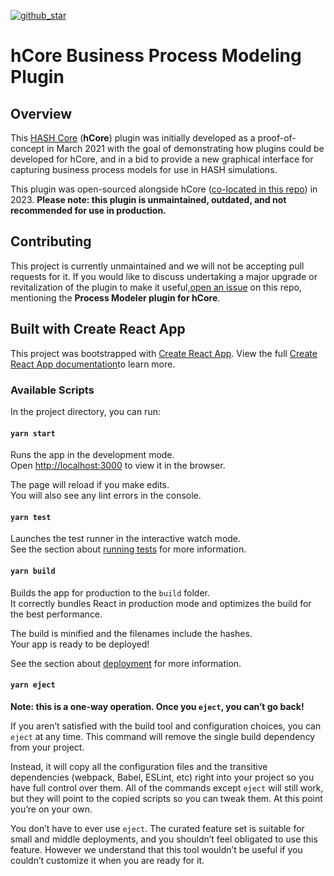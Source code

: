 [github_star]: https://github.com/hashintel/labs#
[hash]: https://hash.ai/platform/hash?utm_medium=organic&utm_source=github_readme_labs-repo_apps-sim-core-plugin-pm
[hash core]: https://hash.ai/platform/core?utm_medium=organic&utm_source=github_readme_labs-repo_apps-sim-core-plugin-pm
[hash engine]: https://hash.ai/platform/engine?utm_medium=organic&utm_source=github_readme_labs-repo_apps-sim-core-plugin-pm

[![github_star](https://img.shields.io/github/stars/hashintel/labs?label=Star%20on%20GitHub&style=social)][github_star]

# hCore Business Process Modeling Plugin

## Overview

This [HASH Core] (**hCore**) plugin was initially developed as a proof-of-concept in March 2021 with the goal of demonstrating how plugins could be developed for hCore, and in a bid to provide a new graphical interface for capturing business process models for use in HASH simulations.

This plugin was open-sourced alongside hCore ([co-located in this repo](https://github.com/hashintel/labs/tree/main/apps/sim-core)) in 2023. **Please note: this plugin is unmaintained, outdated, and not recommended for use in production.**

## Contributing

This project is currently unmaintained and we will not be accepting pull requests for it. If you would like to discuss undertaking a major upgrade or revitalization of the plugin to make it useful,[open an issue](https://github.com/hashintel/labs/issues) on this repo, mentioning the **Process Modeler plugin for hCore**.

## Built with Create React App

This project was bootstrapped with [Create React App](https://github.com/facebook/create-react-app). View the full [Create React App documentation](https://facebook.github.io/create-react-app/docs/getting-started)to learn more.

### Available Scripts

In the project directory, you can run:

#### `yarn start`

Runs the app in the development mode.\
Open [http://localhost:3000](http://localhost:3000) to view it in the browser.

The page will reload if you make edits.\
You will also see any lint errors in the console.

#### `yarn test`

Launches the test runner in the interactive watch mode.\
See the section about [running tests](https://facebook.github.io/create-react-app/docs/running-tests) for more information.

#### `yarn build`

Builds the app for production to the `build` folder.\
It correctly bundles React in production mode and optimizes the build for the best performance.

The build is minified and the filenames include the hashes.\
Your app is ready to be deployed!

See the section about [deployment](https://facebook.github.io/create-react-app/docs/deployment) for more information.

#### `yarn eject`

**Note: this is a one-way operation. Once you `eject`, you can’t go back!**

If you aren’t satisfied with the build tool and configuration choices, you can `eject` at any time. This command will remove the single build dependency from your project.

Instead, it will copy all the configuration files and the transitive dependencies (webpack, Babel, ESLint, etc) right into your project so you have full control over them. All of the commands except `eject` will still work, but they will point to the copied scripts so you can tweak them. At this point you’re on your own.

You don’t have to ever use `eject`. The curated feature set is suitable for small and middle deployments, and you shouldn’t feel obligated to use this feature. However we understand that this tool wouldn’t be useful if you couldn’t customize it when you are ready for it.
